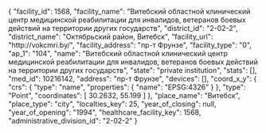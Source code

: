 {
    "facility_id": 1568,
    "facility_name": "Витебский областной клинический центр медицинской реабилитации для инвалидов, ветеранов боевых действий на территории других государств",
    "district_id": "2-02-2",
    "district_name": "Октябрьский район, Витебск",
    "facility_url": "http:\/\/vokcmri.by\/",
    "facility_address": "пр-т Фрунзе",
    "facility_type": "0",
    "ap_1": "104",
    "name": "Витебский областной клинический центр медицинской реабилитации для инвалидов, ветеранов боевых действий на территории других государств",
    "state": "private institution",
    "stats": [],
    "med_id": 10216142,
    "address": "пр-т Фрунзе",
    "devices": [],
    "coord_x_y": {
        "crs": {
            "type": "name",
            "properties": {
                "name": "EPSG:4326"
            }
        },
        "type": "Point",
        "coordinates": [
            30.2632,
            55.199
        ]
    },
    "place_name": "Витебск",
    "place_type": "city",
    "localties_key": 25,
    "year_of_closing": null,
    "year_of_opening": "1994",
    "healthcare_facility_key": 1568,
    "administrative_division_id": "2-02-2"
}